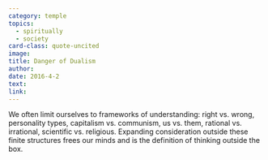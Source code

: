 ```yaml
---
category: temple
topics:
  - spiritually
  - society
card-class: quote-uncited
image:
title: Danger of Dualism
author:
date: 2016-4-2
text:  
link:
---
```

We often limit ourselves to frameworks of understanding: right vs. wrong, personality types, capitalism vs. communism, us vs. them, rational vs. irrational, scientific vs. religious. Expanding consideration outside these finite structures frees our minds and is the definition of thinking outside the box.
